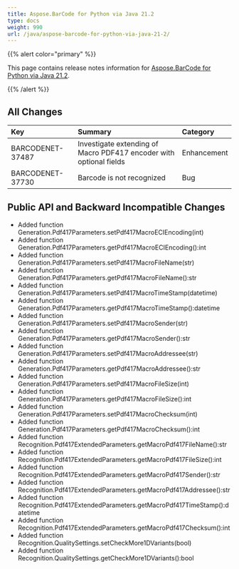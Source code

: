 ```yaml
---
title: Aspose.BarCode for Python via Java 21.2
type: docs
weight: 990
url: /java/aspose-barcode-for-python-via-java-21-2/
---
```


{{% alert color="primary" %}} 

This page contains release notes information for [Aspose.BarCode for Python via Java 21.2](https://downloads.aspose.com/barcode/python-java/new-releases/aspose.barcode-for-python-via-java-21.2/).

{{% /alert %}} 
## **All Changes**

|**Key**|**Summary**|**Category**|
| :- | :- | :- |
|BARCODENET-37487|Investigate extending of Macro PDF417 encoder with optional fields|Enhancement|
|BARCODENET-37730|Barcode is not recognized|Bug|

## **Public API and Backward Incompatible Changes**
- Added function Generation.Pdf417Parameters.setPdf417MacroECIEncoding(int)
- Added function Generation.Pdf417Parameters.getPdf417MacroECIEncoding():int
- Added function Generation.Pdf417Parameters.setPdf417MacroFileName(str)
- Added function Generation.Pdf417Parameters.getPdf417MacroFileName():str
- Added function Generation.Pdf417Parameters.setPdf417MacroTimeStamp(datetime)
- Added function Generation.Pdf417Parameters.getPdf417MacroTimeStamp():datetime
- Added function Generation.Pdf417Parameters.setPdf417MacroSender(str)
- Added function Generation.Pdf417Parameters.getPdf417MacroSender():str
- Added function Generation.Pdf417Parameters.setPdf417MacroAddressee(str)
- Added function Generation.Pdf417Parameters.getPdf417MacroAddressee():str
- Added function Generation.Pdf417Parameters.setPdf417MacroFileSize(int)
- Added function Generation.Pdf417Parameters.getPdf417MacroFileSize():int
- Added function Generation.Pdf417Parameters.setPdf417MacroChecksum(int)
- Added function Generation.Pdf417Parameters.getPdf417MacroChecksum():int
- Added function Recognition.Pdf417ExtendedParameters.getMacroPdf417FileName():str
- Added function Recognition.Pdf417ExtendedParameters.getMacroPdf417FileSize():int
- Added function Recognition.Pdf417ExtendedParameters.getMacroPdf417Sender():str
- Added function Recognition.Pdf417ExtendedParameters.getMacroPdf417Addressee():str
- Added function Recognition.Pdf417ExtendedParameters.getMacroPdf417TimeStamp():datetime
- Added function Recognition.Pdf417ExtendedParameters.getMacroPdf417Checksum():int
- Added function Recognition.QualitySettings.setCheckMore1DVariants(bool)
- Added function Recognition.QualitySettings.getCheckMore1DVariants():bool
